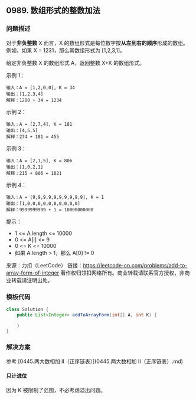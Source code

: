 <script src="https://cdn.bootcss.com/mathjax/2.7.7/MathJax.js?config=TeX-AMS-MML_HTMLorMML"></script>

## 0989. 数组形式的整数加法

### 问题描述

对于**非负整数** X 而言，X 的数组形式是每位数字按**从左到右的顺序**形成的数组。例如，如果 X = 1231，那么其数组形式为 [1,2,3,1]。

给定非负整数 X 的数组形式 A，返回整数 X+K 的数组形式。

 

示例 1：

```
输入：A = [1,2,0,0], K = 34
输出：[1,2,3,4]
解释：1200 + 34 = 1234
```

示例 2：

```
输入：A = [2,7,4], K = 181
输出：[4,5,5]
解释：274 + 181 = 455
```

示例 3：

```
输入：A = [2,1,5], K = 806
输出：[1,0,2,1]
解释：215 + 806 = 1021
```

示例 4：

```
输入：A = [9,9,9,9,9,9,9,9,9,9], K = 1
输出：[1,0,0,0,0,0,0,0,0,0,0]
解释：9999999999 + 1 = 10000000000
```
 

提示：

* 1 <= A.length <= 10000
* 0 <= A[i] <= 9
* 0 <= K <= 10000
* 如果 A.length > 1，那么 A[0] != 0

来源：力扣（LeetCode）
链接：https://leetcode-cn.com/problems/add-to-array-form-of-integer
著作权归领扣网络所有。商业转载请联系官方授权，非商业转载请注明出处。
### 模板代码

``` java
class Solution {
    public List<Integer> addToArrayForm(int[] A, int K) {

    }
}
```

### 解决方案

参考 [0445.两大数相加 II（正序链表）](0445.两大数相加 II（正序链表）.md)

#### 只计进位

因为 K 被限制了范围，不必考虑溢出问题。
